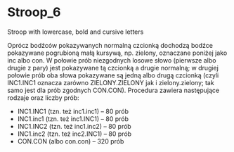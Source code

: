 # Stroop_6
Stroop with lowercase, bold and cursive letters

Oprócz bodźców pokazywanych normalną czcionką dochodzą bodźce pokazywane pogrubioną małą
kursywą, np. zielony, oznaczane poniżej jako inc albo con. W połowie prób niezgodnych losowe
słowo (pierwsze albo drugie z pary) jest pokazywane tą czcionką a drugie normalną; w drugiej
połowie prób oba słowa pokazywane są jedną albo drugą czcionką (czyli INC1.INC1 oznacza zarówno
ZIELONY.ZIELONY jak i zielony.zielony; tak samo jest dla prób zgodnych CON.CON). Procedura
zawiera następujące rodzaje oraz liczby prób:
* INC1.INC1 (tzn. też inc1.inc1) – 80 prób
* INC1.inc1 (tzn. też inc1.INC1) – 80 prób
* INC1.INC2 (tzn. też inc1.inc2) – 80 prób
* INC1.inc2 (tzn. też inc2.INC1) – 80 prób
* CON.CON (albo con.con) – 320 prób